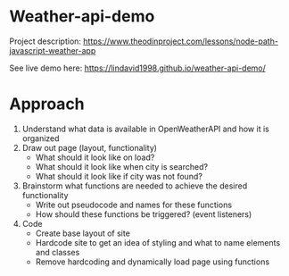 # Weather-api-demo

Project description: https://www.theodinproject.com/lessons/node-path-javascript-weather-app

See live demo here: https://lindavid1998.github.io/weather-api-demo/

# Approach
1. Understand what data is available in OpenWeatherAPI and how it is organized
2. Draw out page (layout, functionality)
    - What should it look like on load?
    - What should it look like when city is searched?
    - What should it look like if city was not found?
3. Brainstorm what functions are needed to achieve the desired functionality
    - Write out pseudocode and names for these functions
    - How should these functions be triggered? (event listeners)
4. Code
    - Create base layout of site
    - Hardcode site to get an idea of styling and what to name elements and classes
    - Remove hardcoding and dynamically load page using functions
